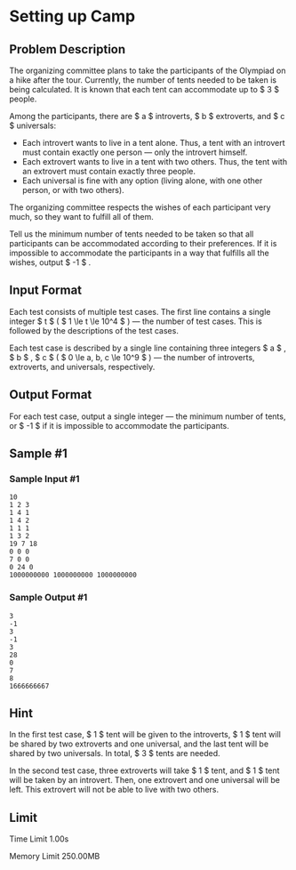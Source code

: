 # Setting up Camp

## Problem Description

The organizing committee plans to take the participants of the Olympiad on a hike after the tour. Currently, the number of tents needed to be taken is being calculated. It is known that each tent can accommodate up to $ 3 $ people.

Among the participants, there are $ a $ introverts, $ b $ extroverts, and $ c $ universals:

- Each introvert wants to live in a tent alone. Thus, a tent with an introvert must contain exactly one person — only the introvert himself.
- Each extrovert wants to live in a tent with two others. Thus, the tent with an extrovert must contain exactly three people.
- Each universal is fine with any option (living alone, with one other person, or with two others).

The organizing committee respects the wishes of each participant very much, so they want to fulfill all of them.

Tell us the minimum number of tents needed to be taken so that all participants can be accommodated according to their preferences. If it is impossible to accommodate the participants in a way that fulfills all the wishes, output $ -1 $ .

## Input Format

Each test consists of multiple test cases. The first line contains a single integer $ t $ ( $ 1 \le t \le 10^4 $ ) — the number of test cases. This is followed by the descriptions of the test cases.

Each test case is described by a single line containing three integers $ a $ , $ b $ , $ c $ ( $ 0 \le a, b, c \le 10^9 $ ) — the number of introverts, extroverts, and universals, respectively.

## Output Format

For each test case, output a single integer — the minimum number of tents, or $ -1 $ if it is impossible to accommodate the participants.

## Sample #1

### Sample Input #1

```
10
1 2 3
1 4 1
1 4 2
1 1 1
1 3 2
19 7 18
0 0 0
7 0 0
0 24 0
1000000000 1000000000 1000000000
```

### Sample Output #1

```
3
-1
3
-1
3
28
0
7
8
1666666667
```

## Hint

In the first test case, $ 1 $ tent will be given to the introverts, $ 1 $ tent will be shared by two extroverts and one universal, and the last tent will be shared by two universals. In total, $ 3 $ tents are needed.

In the second test case, three extroverts will take $ 1 $ tent, and $ 1 $ tent will be taken by an introvert. Then, one extrovert and one universal will be left. This extrovert will not be able to live with two others.

## Limit



Time Limit
1.00s

Memory Limit
250.00MB